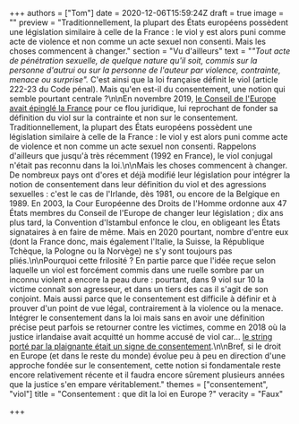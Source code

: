 +++
authors = ["Tom"]
date = 2020-12-06T15:59:24Z
draft = true
image = ""
preview = "Traditionnellement, la plupart des États européens possèdent une législation similaire à celle de la France : le viol y est alors puni comme acte de violence et non comme un acte sexuel non consenti. Mais les choses commencent à changer."
section = "Vu d'ailleurs"
text = "_\"Tout acte de pénétration sexuelle, de quelque nature qu'il soit, commis sur la personne d'autrui ou sur la personne de l'auteur par violence, contrainte, menace ou surprise\"._ C'est ainsi que la loi française définit le viol (article 222-23 du Code pénal). Mais qu'en est-il du consentement, une notion qui semble pourtant centrale ?\n\nEn novembre 2019, [le Conseil de l'Europe avait épinglé la France]() pour ce flou juridique, lui reprochant de fonder sa définition du viol sur la contrainte et non sur le consentement. Traditionnellement, la plupart des États européens possèdent une législation similaire à celle de la France : le viol y est alors puni comme acte de violence et non comme un acte sexuel non consenti. Rappelons d'ailleurs que jusqu'à très récemment (1992 en France), le viol conjugal n'était pas reconnu dans la loi.\n\nMais les choses commencent à changer. De nombreux pays ont d'ores et déjà modifié leur législation pour intégrer la notion de consentement dans leur définition du viol et des agressions sexuelles : c'est le cas de l'Irlande, dès 1981, ou encore de la Belgique en 1989. En 2003, la Cour Européenne des Droits de l'Homme ordonne aux 47 États membres du Conseil de l'Europe de changer leur législation ; dix ans plus tard, la Convention d'Istambul enfonce le clou, en obligeant les États signataires à en faire de même. Mais en 2020 pourtant, nombre d'entre eux (dont la France donc, mais également l'Italie, la Suisse, la République Tchèque, la Pologne ou la Norvège) ne s'y sont toujours pas pliés.\n\nPourquoi cette frilosité ? En partie parce que l'idée reçue selon laquelle un viol est forcément commis dans une ruelle sombre par un inconnu violent a encore la peau dure : pourtant, dans 9 viol sur 10 la victime connaît son agresseur, et dans un tiers des cas il s'agit de son conjoint. Mais aussi parce que le consentement est difficile à définir et à prouver d'un point de vue légal, contrairement à la violence ou la menace. Intégrer le consentement dans la loi mais sans en avoir une définition précise peut parfois se retourner contre les victimes, comme en 2018 où la justice irlandaise avait acquitté un homme accusé de viol car... [le string porté par la plaignante était un signe de consentement](https://www.theguardian.com/uk-news/2018/nov/15/thong-protest-in-belfast-raises-concerns-over-trials).\n\nBref, si le droit en Europe (et dans le reste du monde) évolue peu à peu en direction d'une approche fondée sur le consentement, cette notion si fondamentale reste encore relativement récente et il faudra encore sûrement plusieurs années que la justice s'en empare véritablement."
themes = ["consentement", "viol"]
title = "Consentement : que dit la loi en Europe ?"
veracity = "Faux"

+++
